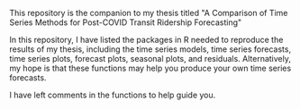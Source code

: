 This repository is the companion to my thesis titled "A Comparison of Time Series Methods for Post-COVID Transit Ridership Forecasting"

In this repository, I have listed the packages in R needed to reproduce the results of my thesis, including the time series models, time series forecasts, time series plots, forecast plots, seasonal plots, and residuals. Alternatively, my hope is that these functions may help you produce your own time series forecasts.

I have left comments in the functions to help guide you.
